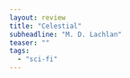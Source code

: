 ```yaml
---
layout: review
title: "Celestial"
subheadline: "M. D. Lachlan"
teaser: ""
tags:
  - "sci-fi"
---
```



